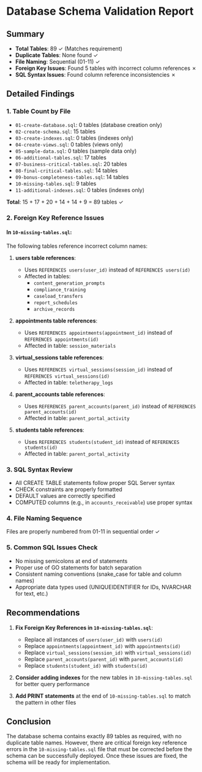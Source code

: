 # Database Schema Validation Report

## Summary
- **Total Tables**: 89 ✓ (Matches requirement)
- **Duplicate Tables**: None found ✓
- **File Naming**: Sequential (01-11) ✓
- **Foreign Key Issues**: Found 5 tables with incorrect column references ✗
- **SQL Syntax Issues**: Found column reference inconsistencies ✗

## Detailed Findings

### 1. Table Count by File
- `01-create-database.sql`: 0 tables (database creation only)
- `02-create-schema.sql`: 15 tables
- `03-create-indexes.sql`: 0 tables (indexes only)
- `04-create-views.sql`: 0 tables (views only)
- `05-sample-data.sql`: 0 tables (sample data only)
- `06-additional-tables.sql`: 17 tables
- `07-business-critical-tables.sql`: 20 tables
- `08-final-critical-tables.sql`: 14 tables
- `09-bonus-completeness-tables.sql`: 14 tables
- `10-missing-tables.sql`: 9 tables
- `11-additional-indexes.sql`: 0 tables (indexes only)

**Total**: 15 + 17 + 20 + 14 + 14 + 9 = 89 tables ✓

### 2. Foreign Key Reference Issues

#### In `10-missing-tables.sql`:
The following tables reference incorrect column names:

1. **users table references**:
   - Uses `REFERENCES users(user_id)` instead of `REFERENCES users(id)`
   - Affected in tables:
     - `content_generation_prompts`
     - `compliance_training`
     - `caseload_transfers`
     - `report_schedules`
     - `archive_records`

2. **appointments table references**:
   - Uses `REFERENCES appointments(appointment_id)` instead of `REFERENCES appointments(id)`
   - Affected in table: `session_materials`

3. **virtual_sessions table references**:
   - Uses `REFERENCES virtual_sessions(session_id)` instead of `REFERENCES virtual_sessions(id)`
   - Affected in table: `teletherapy_logs`

4. **parent_accounts table references**:
   - Uses `REFERENCES parent_accounts(parent_id)` instead of `REFERENCES parent_accounts(id)`
   - Affected in table: `parent_portal_activity`

5. **students table references**:
   - Uses `REFERENCES students(student_id)` instead of `REFERENCES students(id)`
   - Affected in table: `parent_portal_activity`

### 3. SQL Syntax Review
- All CREATE TABLE statements follow proper SQL Server syntax
- CHECK constraints are properly formatted
- DEFAULT values are correctly specified
- COMPUTED columns (e.g., in `accounts_receivable`) use proper syntax

### 4. File Naming Sequence
Files are properly numbered from 01-11 in sequential order ✓

### 5. Common SQL Issues Check
- No missing semicolons at end of statements
- Proper use of GO statements for batch separation
- Consistent naming conventions (snake_case for table and column names)
- Appropriate data types used (UNIQUEIDENTIFIER for IDs, NVARCHAR for text, etc.)

## Recommendations

1. **Fix Foreign Key References in `10-missing-tables.sql`**:
   - Replace all instances of `users(user_id)` with `users(id)`
   - Replace `appointments(appointment_id)` with `appointments(id)`
   - Replace `virtual_sessions(session_id)` with `virtual_sessions(id)`
   - Replace `parent_accounts(parent_id)` with `parent_accounts(id)`
   - Replace `students(student_id)` with `students(id)`

2. **Consider adding indexes** for the new tables in `10-missing-tables.sql` for better query performance

3. **Add PRINT statements** at the end of `10-missing-tables.sql` to match the pattern in other files

## Conclusion

The database schema contains exactly 89 tables as required, with no duplicate table names. However, there are critical foreign key reference errors in the `10-missing-tables.sql` file that must be corrected before the schema can be successfully deployed. Once these issues are fixed, the schema will be ready for implementation.
